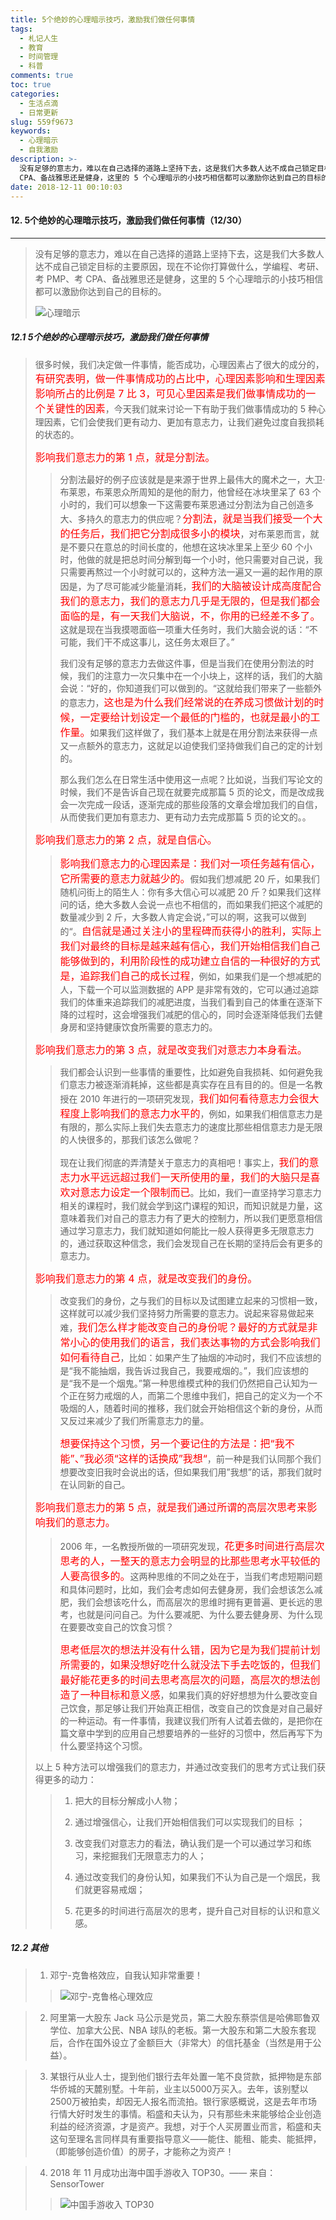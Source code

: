 ```yaml
---
title: 5个绝妙的心理暗示技巧，激励我们做任何事情
tags:
  - 札记人生
  - 教育
  - 时间管理
  - 科普
comments: true
toc: true
categories:
  - 生活点滴
  - 日常更新
slug: 559f9673
keywords:
  - 心理暗示
  - 自我激励
description: >-
  没有足够的意志力，难以在自己选择的道路上坚持下去，这是我们大多数人达不成自己锁定目标的主要原因，现在不论你打算做什么，学编程、考研、考 PMP、考
  CPA、备战雅思还是健身，这里的 5 个心理暗示的小技巧相信都可以激励你达到自己的目标的。
date: 2018-12-11 00:10:03
---
```

<script type="text/javascript" src="/assets/js/dist/bai.js"></script>

#### 12. 5个绝妙的心理暗示技巧，激励我们做任何事情（12/30）
---
> 没有足够的意志力，难以在自己选择的道路上坚持下去，这是我们大多数人达不成自己锁定目标的主要原因，现在不论你打算做什么，学编程、考研、考 PMP、考 CPA、备战雅思还是健身，这里的 5 个心理暗示的小技巧相信都可以激励你达到自己的目标的。
>
> ![心理暗示](/images/155/006tNbRwgy1fy2djwkyn8j30b408cmxk.jpg)

##### 12.1 5个绝妙的心理暗示技巧，激励我们做任何事情
> 很多时候，我们决定做一件事情，能否成功，心理因素占了很大的成分的，<font color="red" size = 3>有研究表明，做一件事情成功的占比中，心理因素影响和生理因素影响所占的比例是 7 比 3，可见心里因素是我们做事情成功的一个关键性的因素</font>，今天我们就来讨论一下有助于我们做事情成功的 5 种心理因素，它们会使我们更有动力、更加有意志力，让我们避免过度自我损耗的状态的。
>
> <font color="red" size = 3>影响我们意志力的第 1 点，就是分割法。</font>
>
> >
> > 分割法最好的例子应该就是是来源于世界上最伟大的魔术之一，大卫·布莱恩，布莱恩众所周知的是他的耐力，他曾经在冰块里呆了 63 个小时的，我们可以想象一下这需要布莱恩通过分割法为自己创造多大、多持久的意志力的供应呢？<font color="red" size = 3>分割法，就是当我们接受一个大的任务后，我们把它分割成很多小的模块</font>，对布莱恩而言，就是不要只在意总的时间长度的，他想在这块冰里呆上至少 60 个小时，他做的就是把总时间分解到每一个小时，他只需要对自己说，我只需要再熬过一个小时就可以的，这种方法一遍又一遍的起作用的原因是，为了尽可能减少能量消耗，<font color="red" size = 3>我们的大脑被设计成高度配合我们的意志力，我们的意志力几乎是无限的，但是我们都会面临的是，有一天我们大脑说，不，你用的已经差不多了。</font>这就是现在当我摸嗯面临一项重大任务时，我们大脑会说的话：“不可能，我们干不成这事儿，这任务太艰巨了。”
> >
> > 我们没有足够的意志力去做这件事，但是当我们在使用分割法的时候，我们的注意力一次只集中在一个小块上，这样的话，我们的大脑会说：“好的，你知道我们可以做到的。“这就给我们带来了一些额外的意志力，<font color="red" size = 3>这也是为什么我们经常说的在养成习惯做计划的时候，一定要给计划设定一个最低的门槛的，也就是最小的工作量。</font>如果我们这样做了，我们基本上就是在用分割法来获得一点又一点额外的意志力，这就足以迫使我们坚持做我们自己的定的计划的。
> >
> > 那么我们怎么在日常生活中使用这一点呢？比如说，当我们写论文的时候，我们不是告诉自己现在就要完成那篇 5 页的论文，而是改成我会一次完成一段话，逐渐完成的那些段落的文章会增加我们的自信，从而使我们更加有意志力、更有动力去完成那篇 5 页的论文的。。
>
>  <font color="red" size = 3>影响我们意志力的第 2 点，就是自信心。</font>
> >
> > <font color="red" size = 3>影响我们意志力的心理因素是：我们对一项任务越有信心，它所需要的意志力就越少的。</font>假如我们想减肥 20 斤，如果我们随机问街上的陌生人：你有多大信心可以减肥 20 斤？如果我们这样问的话，绝大多数人会说一点也不相信的，而如果我们把这个减肥的数量减少到 2 斤，大多数人肯定会说，”可以的啊，这我可以做到的“。<font color="red" size = 3>自信就是通过关注小的里程碑而获得小的胜利，实际上我们对最终的目标是越来越有信心，我们开始相信我们自己能够做到的，利用阶段性的成功建立自信的一种很好的方式是，追踪我们自己的成长过程</font>，例如，如果我们是一个想减肥的人，下载一个可以监测数据的 APP 是非常有效的，它可以通过追踪我们的体重来追踪我们的减肥进度，当我们看到自己的体重在逐渐下降的过程时，这会增强我们减肥的信心的，同时会逐渐降低我们去健身房和坚持健康饮食所需要的意志力的。
>
>  <font color="red" size = 3>影响我们意志力的第 3 点，就是改变我们对意志力本身看法。</font>
> >
> > 我们都会认识到一些事情的重要性，比如避免自我损耗、如何避免我们意志力被逐渐消耗掉，这些都是真实存在且有目的的。但是一名教授在 2010 年进行的一项研究发现，<font color="red" size = 3>我们如何看待意志力会很大程度上影响我们的意志力水平的</font>，例如，如果我们相信意志力是有限的，那么实际上我们失去意志力的速度比那些相信意志力是无限的人快很多的，那我们该怎么做呢？
> >
> > 现在让我们彻底的弄清楚关于意志力的真相吧！事实上，<font color="red" size = 3>我们的意志力水平远远超过我们一天所使用的量，我们的大脑只是喜欢对意志力设定一个限制而已</font>。比如，我们一直坚持学习意志力相关的课程时，我们就会学到这门课程的知识，而知识就是力量，这意味着我们对自己的意志力有了更大的控制力，所以我们更愿意相信通过学习意志力，我们就知道如何能比一般人获得更多无限意志力的，通过获取这种信念，我们会发现自己在长期的坚持后会有更多的意志力。
>
>  <font color="red" size = 3>影响我们意志力的第 4 点，就是改变我们的身份。</font>
> >
> > 改变我们的身份，之与我们的目标以及试图建立起来的习惯相一致，这样就可以减少我们坚持努力所需要的意志力。说起来容易做起来难，<font color="red" size = 3>我们怎么样才能改变自己的身份呢？最好的方式就是非常小心的使用我们的语言，我们表达事物的方式会影响我们如何看待自己</font>，比如：如果产生了抽烟的冲动时，我们不应该想的是“我不能抽烟，我告诉过我自己，我要戒烟的。”，我们应该想的是“我不是一个烟鬼。”第一种思维模式种的我们仍然把自己认知为一个正在努力戒烟的人，而第二个思维中我们，把自己的定义为一个不吸烟的人，随着时间的推移，我们就会开始相信这个新的身份，从而又反过来减少了我们所需意志力的量。
> >
> > <font color="red" size = 3>想要保持这个习惯，另一个要记住的方法是：把“我不能”、”我必须“这样的话换成”我想“</font>，前一种是我们认同那个我们想要改变旧我时会说出的话，但如果我们用”我想”的话，那我们就时在认同新的自己。
>
>  <font color="red" size = 3>影响我们意志力的第 5 点，就是我们通过所谓的高层次思考来影响我们的意志力。</font>
> >
> > 2006 年，一名教授所做的一项研究发现，<font color="red" size = 3>花更多时间进行高层次思考的人，一整天的意志力会明显的比那些思考水平较低的人要高很多的。</font>这两种思维的不同之处在于，当我们考虑短期问题和具体问题时，比如，我们会考虑如何去健身房，我们会想该怎么减肥，我们会想该吃什么，而高层次的思维时拥有更普遍、更长远的思考，也就是问问自己。为什么要减肥、为什么要去健身房、为什么现在要要改变自己的饮食习惯？
> >
> > <font color="red" size = 3>思考低层次的想法并没有什么错，因为它是为我们提前计划所需要的，如果没想好吃什么就没法下手去吃饭的，但我们最好能花更多的时间去思考高层次的问题，高层次的想法创造了一种目标和意义感</font>，如果我们真的好好想想为什么要改变自己饮食，那足够让我们开始真正相信，改变自己的饮食是对自己最好的一种运动。有一件事情，我建议我们所有人试着去做的，是把你在篇文章中学到的应用自己想要培养的一些好的习惯中，然后再写下为什么要坚持这个习惯。
>
>  以上 5 种方法可以增强我们的意志力，并通过改变我们的思考方式让我们获得更多的动力：
> >
> > 1. 把大的目标分解成小人物；
> >
> > 2. 通过增强信心，让我们开始相信我们可以实现我们的目标 ；
> >
> > 3. 改变我们对意志力的看法，确认我们是一个可以通过学习和练习，来挖掘我们无限意志力的人；
> >
> > 4. 通过改变我们的身份认知，如果我们不认为自己是一个烟民，我们就更容易戒烟；
> >
> > 5. 花更多的时间进行高层次的思考，提升自己对目标的认识和意义感。


##### 12.2 其他
> 1. 邓宁-克鲁格效应，自我认知非常重要！
>>
>> ![邓宁-克鲁格心理效应](/images/155/006tNbRwgy1fy2g1oyy02j30nq0mmmy6.jpg)

> 2. 阿里第一大股东 Jack 马公示是党员，第二大股东蔡崇信是哈佛耶鲁双学位、加拿大公民、NBA 球队的老板。第一大股东和第二大股东套现后，合作在国外设立了金额巨大（非常大）的信托基金（当然是用于公益）。

> 3. 某银行从业人士，提到他们银行去年处置一笔不良贷款，抵押物是东部华侨城的天麓别墅。十年前，业主以5000万买入。去年，该别墅以2500万被拍卖，却因无人报名而流拍。银行家感概说，这是去年市场行情大好时发生的事情。稻盛和夫认为，只有那些未来能够给企业创造利益的经济资源，才是资产。我想，对于个人买房置业而言，稻盛和夫这句至理名言同样具有重要指导意义——能住、能租、能卖、能抵押，（即能够创造价值）的房子，才能称之为资产！

> 4. 2018 年 11 月成功出海中国手游收入 TOP30。—— 来自：SensorTower
>>
>> ![中国手游收入 TOP30](/images/155/006tNbRwgy1fy2g64ykp5j30u00wswhp.jpg)
